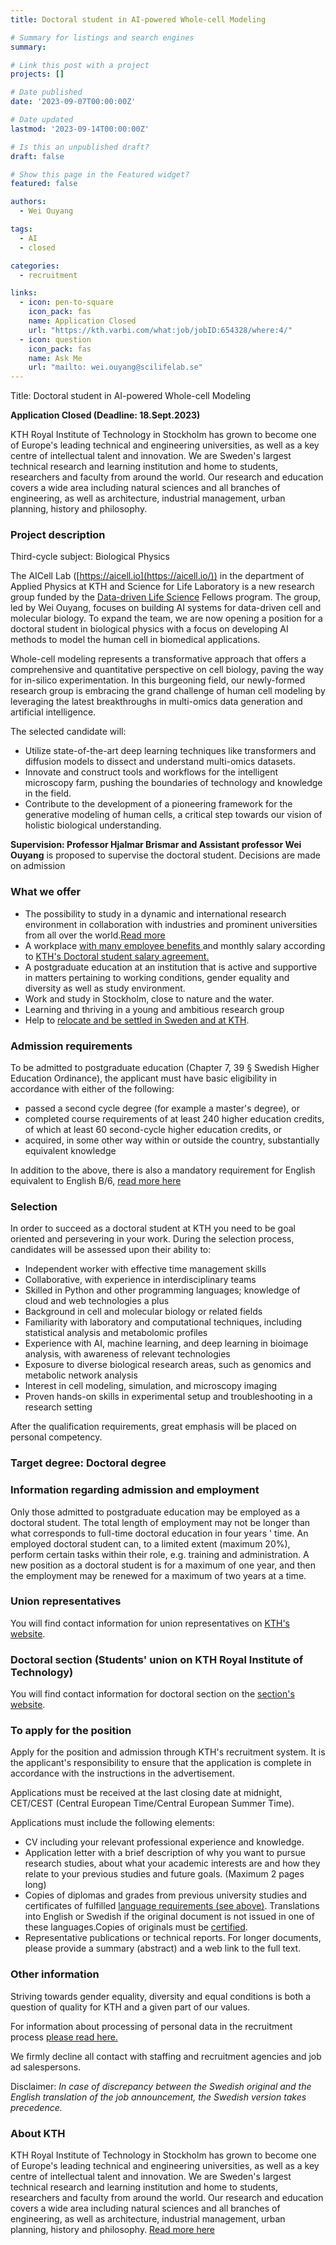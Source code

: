 ```yaml
---
title: Doctoral student in AI-powered Whole-cell Modeling

# Summary for listings and search engines
summary: 

# Link this post with a project
projects: []

# Date published
date: '2023-09-07T00:00:00Z'

# Date updated
lastmod: '2023-09-14T00:00:00Z'

# Is this an unpublished draft?
draft: false

# Show this page in the Featured widget?
featured: false

authors:
  - Wei Ouyang

tags:
  - AI
  - closed

categories:
  - recruitment

links:
  - icon: pen-to-square
    icon_pack: fas
    name: Application Closed
    url: "https://kth.varbi.com/what:job/jobID:654328/where:4/"
  - icon: question
    icon_pack: fas
    name: Ask Me
    url: "mailto: wei.ouyang@scilifelab.se"
---
```

Title:  Doctoral student in AI-powered Whole-cell Modeling

**Application Closed (Deadline: 18.Sept.2023)**

KTH Royal Institute of Technology in Stockholm has grown to become one of Europe's leading technical and engineering universities, as well as a key centre of intellectual talent and innovation. We are Sweden's largest technical research and learning institution and home to students, researchers and faculty from around the world. Our research and education covers a wide area including natural sciences and all branches of engineering, as well as architecture, industrial management, urban planning, history and philosophy.
### **Project description**

Third-cycle subject: Biological Physics

The AICell Lab ([https://aicell.io](https://aicell.io/)) in the department of Applied Physics at KTH and Science for Life Laboratory is a new research group funded by the [Data-driven Life Science](https://www.scilifelab.se/data-driven/) Fellows program. The group, led by Wei Ouyang, focuses on building AI systems for data-driven cell and molecular biology. To expand the team, we are now opening a position for a doctoral student in biological physics with a focus on developing AI methods to model the human cell in biomedical applications.

Whole-cell modeling represents a transformative approach that offers a comprehensive and quantitative perspective on cell biology, paving the way for in-silico experimentation. In this burgeoning field, our newly-formed research group is embracing the grand challenge of human cell modeling by leveraging the latest breakthroughs in multi-omics data generation and artificial intelligence.

The selected candidate will:

-   Utilize state-of-the-art deep learning techniques like transformers and diffusion models to dissect and understand multi-omics datasets.
-   Innovate and construct tools and workflows for the intelligent microscopy farm, pushing the boundaries of technology and knowledge in the field.
-   Contribute to the development of a pioneering framework for the generative modeling of human cells, a critical step towards our vision of holistic biological understanding.

**Supervision: Professor Hjalmar Brismar and Assistant professor Wei Ouyang** is proposed to supervise the doctoral student. Decisions are made on admission

### **What we offer**

-   The possibility to study in a dynamic and international research environment in collaboration with industries and prominent universities from all over the world.[Read more](https://www.kth.se/en/studies/phd/why-1.521017)
-   A workplace [with many employee benefits ](https://www.kth.se/en/om/work-at-kth/en-arbetsplats-med-manga-formaner-1.467932)and monthly salary according to [KTH's Doctoral student salary agreement.](https://intra.kth.se/en/anstallning/anstallningsvillkor/lon/doktorandstegen-1.572915)
-   A postgraduate education at an institution that is active and supportive in matters pertaining to working conditions, gender equality and diversity as well as study environment.
-   Work and study in Stockholm, close to nature and the water.
-   Learning and thriving in a young and ambitious research group
-   Help to [relocate and be settled in Sweden and at KTH](https://www.kth.se/en/om/work-at-kth/relocation).

### Admission requirements

To be admitted to postgraduate education (Chapter 7, 39 § Swedish Higher Education Ordinance), the applicant must have basic eligibility in accordance with either of the following:

-   passed a second cycle degree (for example a master's degree), or
-   completed course requirements of at least 240 higher education credits, of which at least 60 second-cycle higher education credits, or
-   acquired, in some other way within or outside the country, substantially equivalent knowledge

In addition to the above, there is also a mandatory requirement for English equivalent to English B/6, [read more here](https://www.kth.se/en/studies/phd/admission-requirements-1.520175)

### **Selection**

In order to succeed as a doctoral student at KTH you need to be goal oriented and persevering in your work. During the selection process, candidates will be assessed upon their ability to:

-   Independent worker with effective time management skills
-   Collaborative, with experience in interdisciplinary teams
-   Skilled in Python and other programming languages; knowledge of cloud and web technologies a plus
-   Background in cell and molecular biology or related fields
-   Familiarity with laboratory and computational techniques, including statistical analysis and metabolomic profiles
-   Experience with AI, machine learning, and deep learning in bioimage analysis, with awareness of relevant technologies
-   Exposure to diverse biological research areas, such as genomics and metabolic network analysis
-   Interest in cell modeling, simulation, and microscopy imaging
-   Proven hands-on skills in experimental setup and troubleshooting in a research setting

After the qualification requirements, great emphasis will be placed on personal competency. 

### **Target degree: Doctoral degree**

### **Information regarding admission and employment**

Only those admitted to postgraduate education may be employed as a doctoral student. The total length of employment may not be longer than what corresponds to full-time doctoral education in four years ' time. An employed doctoral student can, to a limited extent (maximum 20%), perform certain tasks within their role, e.g. training and administration. A new position as a doctoral student is for a maximum of one year, and then the employment may be renewed for a maximum of two years at a time. 

### **Union representatives**

You will find contact information for union representatives on [KTH's website](https://www.kth.se/en/om/work-at-kth/fackrepresentanter-1.500898).

### **Doctoral section (Students' union on KTH Royal Institute of Technology)**

You will find contact information for doctoral section on the [section's website](https://www.dr.kth.se/).

### **To apply for the position**

Apply for the position and admission through KTH's recruitment system. It is the applicant's responsibility to ensure that the application is complete in accordance with the instructions in the advertisement.

Applications must be received at the last closing date at midnight, CET/CEST (Central European Time/Central European Summer Time).

Applications must include the following elements:

-   CV including your relevant professional experience and knowledge.
-   Application letter with a brief description of why you want to pursue research studies, about what your academic interests are and how they relate to your previous studies and future goals. (Maximum 2 pages long)
-   Copies of diplomas and grades from previous university studies and certificates of fulfilled [language requirements (see above)](https://www.kth.se/en/studies/phd/admission-requirements-1.520175). Translations into English or Swedish if the original document is not issued in one of these languages.Copies of originals must be [certified](https://www.kth.se/en/student/studier/examen/vidimering-av-handlingar-1.55190).
-   Representative publications or technical reports. For longer documents, please provide a summary (abstract) and a web link to the full text.

### **Other information**

Striving towards gender equality, diversity and equal conditions is both a question of quality for KTH and a given part of our values.

For information about processing of personal data in the recruitment process [please read here.](https://www.kth.se/en/om/work-at-kth/processing-of-personal-data-in-the-recruitment-process-1.823440)

We firmly decline all contact with staffing and recruitment agencies and job ad salespersons.

Disclaimer: *In case of discrepancy between the Swedish original and the English translation of the job announcement, the Swedish version takes precedence.*

### **About KTH**

KTH Royal Institute of Technology in Stockholm has grown to become one of Europe's leading technical and engineering universities, as well as a key centre of intellectual talent and innovation. We are Sweden's largest technical research and learning institution and home to students, researchers and faculty from around the world. Our research and education covers a wide area including natural sciences and all branches of engineering, as well as architecture, industrial management, urban planning, history and philosophy. [Read more here](https://www.kth.se/en/om)
